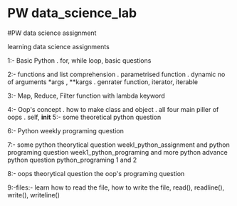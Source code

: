 # PW data_science_lab
#PW data science assignment

learning data science 
assignments

1:- Basic Python
    . for, while loop, basic questions
    
2:- functions and list comprehension
    . parametrised function 
    . dynamic no of arguments *args , **kargs
    . genrater function, iterator, iterable
    
3:- Map, Reduce, Filter function with lambda keyword

4:- Oop's concept
    . how to make class and object
    . all four main piller of oops
    . self, __init__
5:- some theoretical python question

6:- Python weekly programing question

7:- some python theorytical question weekl_python_assignment
    and python programing question week1_python_programing
    and more python advance python question python_programing 1 and 2
    
8:- oops theorytical question the oop's programing question 

9:-files:- learn how to read the file, how to write the file, read(), readline(), write(), writeline()
